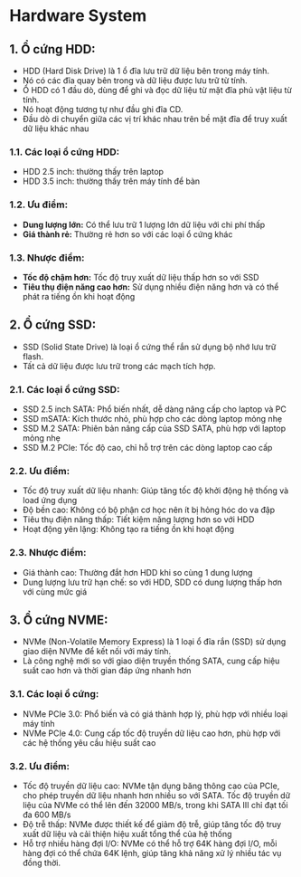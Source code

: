 # Hardware System
## 1. Ổ cứng HDD:
- HDD (Hard Disk Drive) là 1 ổ đĩa lưu trữ dữ liệu bên trong máy tính.
- Nó có các đĩa quay bên trong và dữ liệu được lưu trữ từ tính.
- Ổ HDD có 1 đầu dò, dùng để ghi và đọc dữ liệu từ mặt đĩa phủ vật liệu từ tính.
- Nó hoạt động tương tự như đầu ghi đĩa CD.
- Đầu dò di chuyển giữa các vị trí khác nhau trên bề mặt đĩa để truy xuất dữ liệu khác nhau
### 1.1. Các loại ổ cứng HDD:
- HDD 2.5 inch: thường thấy trên laptop
- HDD 3.5 inch: thường thấy trên máy tính để bàn

### 1.2. Ưu điểm:
- **Dung lượng lớn:** Có thể lưu trữ 1 lượng lớn dữ liệu với chi phí thấp
- **Giá thành rẻ:** Thường rẻ hơn so với các loại ổ cứng khác

### 1.3. Nhược điểm:
- **Tốc độ chậm hơn:** Tốc độ truy xuất dữ liệu thấp hơn so với SSD
- **Tiêu thụ điện năng cao hơn:** Sử dụng nhiều điện năng hơn và có thể phát ra tiếng ồn khi hoạt động

## 2. Ổ cứng SSD:
- SSD (Solid State Drive) là loại ổ cứng thể rắn sử dụng bộ nhớ lưu trữ flash.
- Tất cả dữ liệu được lưu trữ trong các mạch tích hợp.
### 2.1. Các loại ổ cứng SSD:
- SSD 2.5 inch SATA: Phổ biến nhất, dễ dàng nâng cấp cho laptop và PC
- SSD mSATA: Kích thước nhỏ, phù hợp cho các dòng laptop mỏng nhẹ
- SSD M.2 SATA: Phiên bản nâng cấp của SSD SATA, phù hợp với laptop mỏng nhẹ
- SSD M.2 PCIe: Tốc độ cao, chỉ hỗ trợ trên các dòng laptop cao cấp
### 2.2. Ưu điểm:
- Tốc độ truy xuất dữ liệu nhanh: Giúp tăng tốc độ khởi động hệ thống và load ứng dụng
- Độ bền cao: Không có bộ phận cơ học nên ít bị hỏng hóc do va đập
- Tiêu thụ điện năng thấp: Tiết kiệm năng lượng hơn so với HDD
- Hoạt động yên lặng: Không tạo ra tiếng ồn khi hoạt động

### 2.3. Nhược điểm:
- Giá thành cao: Thường đắt hơn HDD khi so cùng 1 dung lượng
- Dung lượng lưu trữ hạn chế: so với HDD, SDD có dung lượng thấp hơn với cùng mức giá

## 3. Ổ cứng NVME:
- NVMe (Non-Volatile Memory Express) là 1 loại ổ đĩa rắn (SSD) sử dụng giao diện NVMe để kết nối với máy tính.
- Là công nghệ mới so với giao diện truyền thống SATA, cung cấp hiệu suất cao hơn và thời gian đáp ứng nhanh hơn
### 3.1. Các loại ổ cứng:
- NVMe PCIe 3.0: Phổ biến và có giá thành hợp lý, phù hợp với nhiều loại máy tính
- NVMe PCIe 4.0: Cung cấp tốc độ truyền dữ liệu cao hơn, phù hợp với các hệ thống yêu cầu hiệu suất cao

### 3.2. Ưu điểm:
- Tốc độ truyền dữ liệu cao: NVMe tận dụng băng thông cao của PCIe, cho phép truyền dữ liệu nhanh hơn nhiều so với SATA. Tốc độ truyền dữ liệu của NVMe có thể lên đến 32000 MB/s, trong khi SATA III chỉ đạt tối đa 600 MB/s
- Độ trễ thấp: NVMe được thiết kế để giảm độ trễ, giúp tăng tốc độ truy xuất dữ liệu và cải thiện hiệu xuất tổng thể của hệ thống
- Hỗ trợ nhiều hàng đợi I/O: NVMe có thể hỗ trợ 64K hàng đợi I/O, mỗi hàng đợi có thể chứa 64K lệnh, giúp tăng khả năng xử lý nhiều tác vụ đồng thời.
